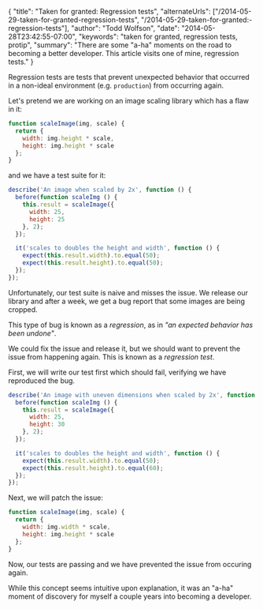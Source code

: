 {
  "title": "Taken for granted: Regression tests",
  "alternateUrls": ["/2014-05-29-taken-for-granted-regression-tests", "/2014-05-29-taken-for-granted:-regression-tests"],
  "author": "Todd Wolfson",
  "date": "2014-05-28T23:42:55-07:00",
  "keywords": "taken for granted, regression tests, protip",
  "summary": "There are some &quot;a-ha&quot; moments on the road to becoming a better developer. This article visits one of mine, regression tests."
}

Regression tests are tests that prevent unexpected behavior that occurred in a non-ideal environment (e.g. `production`) from occurring again.

Let's pretend we are working on an image scaling library which has a flaw in it:

```js
function scaleImage(img, scale) {
  return {
    width: img.height * scale,
    height: img.height * scale
  };
}
```

and we have a test suite for it:

```js
describe('An image when scaled by 2x', function () {
  before(function scaleImg () {
    this.result = scaleImage({
      width: 25,
      height: 25
    }, 2);
  });

  it('scales to doubles the height and width', function () {
    expect(this.result.width).to.equal(50);
    expect(this.result.height).to.equal(50);
  });
});
```

Unfortunately, our test suite is naive and misses the issue. We release our library and after a week, we get a bug report that some images are being cropped.

This type of bug is known as a *regression*, as in *"an expected behavior has been undone"*.

We could fix the issue and release it, but we should want to prevent the issue from happening again. This is known as a *regression test*.

First, we will write our test first which should fail, verifying we have reproduced the bug.

```js
describe('An image with uneven dimensions when scaled by 2x', function () {
  before(function scaleImg () {
    this.result = scaleImage({
      width: 25,
      height: 30
    }, 2);
  });

  it('scales to doubles the height and width', function () {
    expect(this.result.width).to.equal(50);
    expect(this.result.height).to.equal(60);
  });
});
```

Next, we will patch the issue:

```js
function scaleImage(img, scale) {
  return {
    width: img.width * scale,
    height: img.height * scale
  };
}
```

Now, our tests are passing and we have prevented the issue from occuring again.

While this concept seems intuitive upon explanation, it was an "a-ha" moment of discovery for myself a couple years into becoming a developer.
